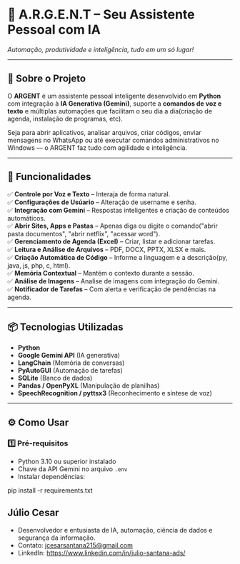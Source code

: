 # 🤖 A.R.G.E.N.T – Seu Assistente Pessoal com IA  
*Automação, produtividade e inteligência, tudo em um só lugar!*  

---

## 📖 Sobre o Projeto
O **ARGENT** é um assistente pessoal inteligente desenvolvido em **Python** com integração à **IA Generativa (Gemini)**, suporte a **comandos de voz e texto** e múltiplas automações que facilitam o seu dia a dia(criação de agenda, instalação de programas, etc).

Seja para abrir aplicativos, analisar arquivos, criar códigos, enviar mensagens no WhatsApp ou até executar comandos administrativos no Windows — o ARGENT faz tudo com agilidade e inteligência.

---

## 🚀 Funcionalidades

✅ **Controle por Voz e Texto** – Interaja de forma natural.   
✅ **Configurações de Usúario** – Alteração de username e senha.   
✅ **Integração com Gemini** – Respostas inteligentes e criação de conteúdos automáticos.   
✅ **Abrir Sites, Apps e Pastas** – Apenas diga ou digite o comando("abrir pasta documentos", "abrir netflix", "acessar word").  
✅ **Gerenciamento de Agenda (Excel)** – Criar, listar e adicionar tarefas.  
✅ **Leitura e Análise de Arquivos** – PDF, DOCX, PPTX, XLSX e mais.  
✅ **Criação Automática de Código** – Informe a linguagem e a descrição(py, java, js, php, c, html).   
✅ **Memória Contextual** – Mantém o contexto durante a sessão.  
✅ **Análise de Imagens** – Analise de imagens com integração do Gemini.  
✅ **Notificador de Tarefas** – Com alerta e verificação de pendências na agenda.  

---

## 📦 Tecnologias Utilizadas

- **Python**
- **Google Gemini API** (IA generativa)
- **LangChain** (Memória de conversas)
- **PyAutoGUI** (Automação de tarefas)
- **SQLite** (Banco de dados)
- **Pandas / OpenPyXL** (Manipulação de planilhas)
- **SpeechRecognition / pyttsx3** (Reconhecimento e síntese de voz)

---

## ⚙️ Como Usar

### 1️⃣ Pré-requisitos
- Python 3.10 ou superior instalado  
- Chave da API Gemini no arquivo `.env`  
- Instalar dependências:

pip install -r requirements.txt



## Júlio Cesar
- Desenvolvedor e entusiasta de IA, automação, ciência de dados e segurança da informação.
- Contato: jcesarsantana215@gmail.com
- LinkedIn: https://www.linkedin.com/in/julio-santana-ads/
